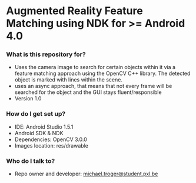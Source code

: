 # Augmented Reality Feature Matching using NDK for >= Android 4.0 #

### What is this repository for? ###
* Uses the camera image to search for certain objects within it via a feature matching approach using the OpenCV C++ library. The detected object is marked with lines within the scene.
* uses an async approach, that means that not every frame will be searched for the object and the GUI stays fluent/responsible
* Version 1.0

### How do I get set up? ###
* IDE: Android Studio 1.5.1
* Android SDK & NDK
* Dependencies: OpenCV 3.0.0
* Images location: res/drawable 

### Who do I talk to? ###
* Repo owner and developer: michael.troger@student.pxl.be
